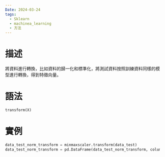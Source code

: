 ```yaml
---
Date: 2024-03-24
tags:
  - Sklearn
  - machinea_learning
  - 方法
---
```

# 描述
將資料進行轉換，比如資料的歸一化和標準化，將測試資料按照訓練資料同樣的模型進行轉換，得到特徵向量。
# 語法
```python
transform(X)
```
# 實例
```python
data_test_norm_transform = minmaxscaler.transform(data_test)
data_test_norm_transform = pd.DataFrame(data_test_norm_transform, columns=new_column_name)
```
